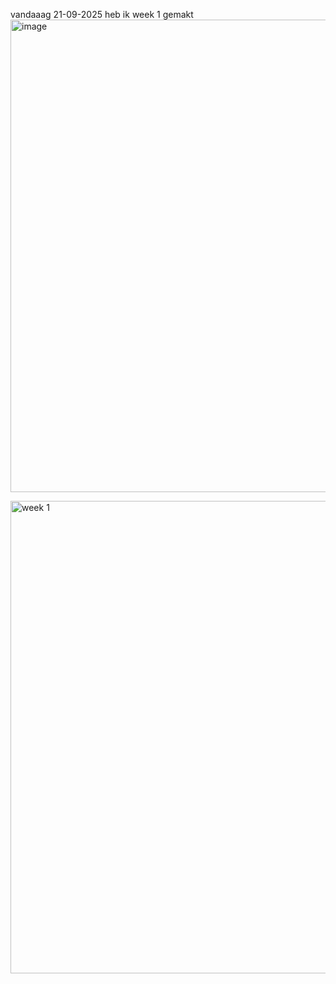 vandaaag 21-09-2025 heb ik week 1 gemakt
<img width="1417" height="756" alt="image" src="https://github.com/user-attachments/assets/405596ab-02e2-4ec7-b1b6-80ec09615417" />

<img width="1417" height="756" alt="week 1" src="https://github.com/user-attachments/assets/f3b8a249-6fbb-4738-b1c4-8c56ec6ee5b3" />
